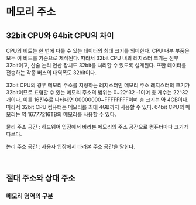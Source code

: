 # 메모리 주소

##  32bit CPU와 64bit CPU의 차이

CPU의 비트는 한 번에 다룰 수 있는 데이터의 최대 크기를 의미한다. CPU 내부 부품은 모두 이 비트를 기준으로 제작된다. 따라서 32bit  CPU 내의 레지스터 크기는 전부 32bit이고, 산술 논리 연산 장치도 32bit를 처리할 수 있도록 설계된다. 또한 데이터를 전송하는 각종 버스의 대역폭도 32bit이다.

32bit CPU의 경우 메모리 주소를 지정하는 레지스터인 메모리 주소 레지스터의 크기가 32bit이므로 표혐할 수 있는 메모리 주소의 범위는 0~22^32 -1이며 총 개수는 22^32개이다. 이를 16진수로 나타내면 00000000~FFFFFFFF이며 총 크기는 약 4GB이다. 따라서 32bit CPU 컴퓨터는 메모리를 최대 4GB까지 사용할 수 있다. 64bit CPU의 메모리는 약 16777216TB의 메모리를 사용할 수 있다.

물리 주소 공간 : 하드웨어 입장에서 바라본 메모리의 주소 공간으로 컴퓨터마다 크기가 다르다.

논리 주소 공간 : 사용자 입장에서 바라본 주소 공간을 말한다.

<br>



## 절대 주소와 상대 주소

### 메모리 영역의 구분

